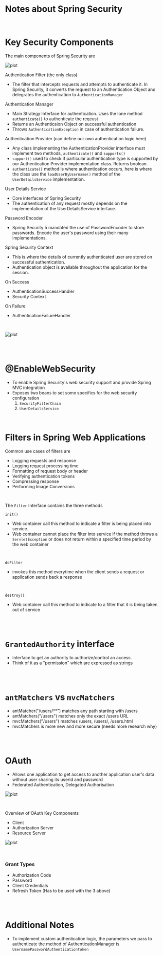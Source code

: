 # Notes about Spring Security

<br>

# Key Security Components

The main components of Spring Security are

![plot](../images/spring_security_flow.png)

Authentication Filter (the only class)

- The filter that intercepts requests and attempts to authenticate it. In
  Spring Security, it converts the request to an Authentication Object and
  delegrates the authentication to `AuthenticationManager`

Authentication Manager

- Main Strategy Interface for authentication. Uses the lone method
  `authenticate()` to authenticate the reqeust
- Returns an Authenticaion Object on successful authentication
- Throws `AuthenticationException` in case of authentication failure.

Authentication Provider (can define our own authentication logic here)

- Any class implementing the AuthenticationProvider interface must implement
  two methods, `authenticate()` and `supports()`
- `support()` used to check if particular authentication type is supported
  by our Authentication Provider implementation class. Returns boolean.
- `authenticate()` method is where authentication occurs, here is where the
  class use the `loadUserByUsername()` method of the `UserDetailsService`
  implementation.

User Details Service

- Core interfaces of Spring Security
- The authentication of any request mostly depends on the implementation of
  the UserDetailsService interface.

Password Encoder

- Spring Security 5 mandated the use of PasswordEncoder to store passwords.
  Encode the user's password using their many implementations.

Spring Security Context

- This is where the details of currently authenticated user are stored on
  successful authentication.
- Authentication object is available throughout the application for the session.

On Success

- AuthenticationSuccessHandler
- Security Context

On Failure

- AuthenticationFailureHandler

<br>

![plot](../images/security_flow.png)

<br>
<br>

# @EnableWebSecurity

- To enable Spring Security's web security support and provide Spring MVC
  integration
- Exposes two beans to set some specifics for the web security configuration
    1. `SecurityFilterChain`
    2. `UserDetailsService`

<br>

# Filters in Spring Web Applications

Common use cases of filters are

- Logging requests and response
- Logging request processing time
- Formatting of request body or header
- Verifying authentication tokens
- Compressing response
- Performing Image Conversions

<br>

The `Filter` Interface contains the three methods

`init()`

- Web container call this method to indicate a filter is being placed into
  service.
- Web container cannot place the filter into service if the method throws a
  `ServletException` or does not return within a specified time period by
  the web container

<br>

`doFilter`

- invokes this method everytime when the client sends a request or
  application sends back a response

<br>

`destroy()`

- Web container call this method to indicate to a filter that it is being
  taken out of service

<br>
<br>

# `GrantedAuthority` interface

- Interface to get an authority to authorize/control an access.
- Think of it as a "permission" which are expressed as strings

<br>
<br>

# `antMatchers` vs `mvcMatchers`

- antMatcher("/users/**") matches any path starting with /users
- antMatchers("/users") matches only the exact /users URL
- mvcMatchers("/users") matches /users, /users/, /users.html
- mvcMatchers is more new and more secure (needs more research why)


<br>
<br>

# OAuth

- Allows one application to get access to another application user's data 
  without user sharing its userId and password
- Federated Authentication, Delegated Authorisation

![plot](../images/oauth.png)

<br>

Overview of OAuth Key Components

- Client
- Authorization Server
- Resource Server

![plot](../images/oauth_flow.png)


<br>

### Grant Types
- Authorization Code
- Password
- Client Credentials 
- Refresh Token (Has to be used with the 3 above)

<br>
<br>



# Additional Notes
- To implement custom authentication logic, the parameters we pass to 
  authenticate the method of AuthenticationManager is 
  `UsernamePasswordAuthenticationToken`























